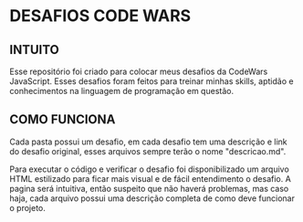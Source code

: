 # DESAFIOS CODE WARS

## INTUITO 

Esse repositório foi criado para colocar meus desafios da CodeWars JavaScript. Esses desafios foram feitos para treinar minhas skills, aptidão e conhecimentos na linguagem de programação em questão.

## COMO FUNCIONA

Cada pasta possui um desafio, em cada desafio tem uma descrição e link do desafio original, esses arquivos sempre terão o nome "descricao.md".

Para executar o código e verificar o desafio foi disponibilizado um arquivo HTML estilizado para ficar mais visual e de fácil entendimento o desafio. A pagina será intuitiva, então suspeito que não haverá problemas, mas caso haja, cada arquivo possui uma descrição completa de como deve funcionar o projeto.
